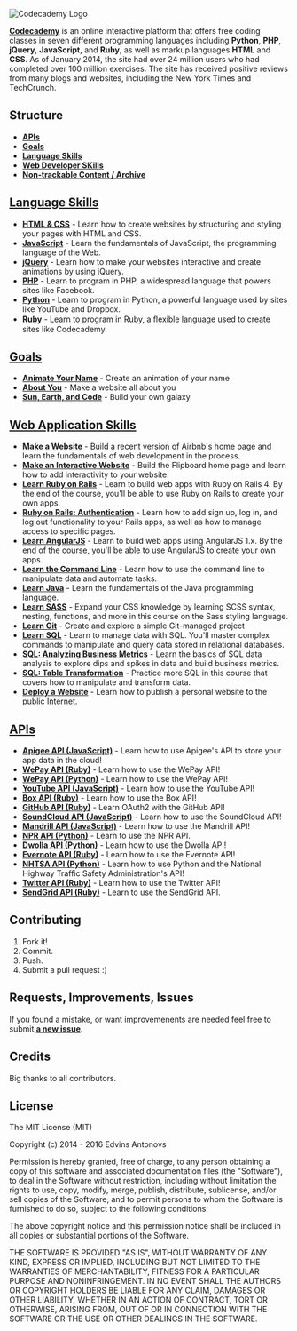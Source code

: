 ![Codecademy Logo](http://s3.amazonaws.com/codecademy-blog/assets/logo_blue_dark.png "Codecademy Logo")

**[Codecademy](http://www.codecademy.com/)** is an online interactive platform that offers free coding classes in seven different programming languages including **Python**, **PHP**, **jQuery**, **JavaScript**, and **Ruby**, as well as markup languages **HTML** and **CSS**. As of January 2014, the site had over 24 million users who had completed over 100 million exercises. The site has received positive reviews from many blogs and websites, including the New York Times and TechCrunch.


## Structure
* [**APIs**](APIs) 
* [**Goals**](Goals) 
* [**Language Skills**](Language%20Skills) 
* [**Web Developer SKills**](Web%20Developer%20Skills) 
* [**Non-trackable Content / Archive**](Non-Trackable%20Content) 



## [Language Skills](Language%20Skills)

* [**HTML & CSS**](http://www.codecademy.com/en/tracks/web) - Learn how to create websites by structuring and styling your pages with HTML and CSS. 
* [**JavaScript**](http://www.codecademy.com/en/tracks/javascript) - Learn the fundamentals of JavaScript, the programming language of the Web. 
* [**jQuery**](http://www.codecademy.com/en/tracks/jquery) - Learn how to make your websites interactive and create animations by using jQuery. 
* [**PHP**](http://www.codecademy.com/en/tracks/php) - Learn to program in PHP, a widespread language that powers sites like Facebook. 
* [**Python**](http://www.codecademy.com/en/tracks/python) - Learn to program in Python, a powerful language used by sites like YouTube and Dropbox. <br />
* [**Ruby**](http://www.codecademy.com/en/tracks/ruby) - Learn to program in Ruby, a ﬂexible language used to create sites like Codecademy.

## [Goals](Goals)

* [**Animate Your Name**](http://www.codecademy.com/en/goals/animate-your-name) - Create an animation of your name <br />
* [**About You**](http://www.codecademy.com/en/goals/web-beginner-en-3pc6w) - Make a website all about you <br />
* [**Sun, Earth, and Code**](http://www.codecademy.com/en/goals/web-beginner-en-ymqg0) - Build your own galaxy <br />

## [Web Application Skills](https://github.com/ummahusla/codecademy-exercise-answers/tree/master/Web%20Developer%20Skills)

* [**Make a Website**](http://www.codecademy.com/en/skills/make-a-website) - Build a recent version of Airbnb's home page and learn the fundamentals of web development in the process.<br />
* [**Make an Interactive Website**](http://www.codecademy.com/en/skills/make-an-interactive-website) - Build the Flipboard home page and learn how to add interactivity to your website.<br />
* [**Learn Ruby on Rails**](https://www.codecademy.com/learn/learn-rails) - Learn to build web apps with Ruby on Rails 4. By the end of the course, you'll be able to use Ruby on Rails to create your own apps.<br />
* [**Ruby on Rails: Authentication**](https://www.codecademy.com/learn/rails-auth) - Learn how to add sign up, log in, and log out functionality to your Rails apps, as well as how to manage access to specific pages.<br />
* [**Learn AngularJS**](http://www.codecademy.com/en/learn/learn-angularjs) - Learn to build web apps using AngularJS 1.x. By the end of the course, you'll be able to use AngularJS to create your own apps.<br />
* [**Learn the Command Line**](https://www.codecademy.com/learn/learn-the-command-line) - Learn how to use the command line to manipulate data and automate tasks.<br />
* [**Learn Java**](https://www.codecademy.com/learn/learn-java) - Learn the fundamentals of the Java programming language.<br />
* [**Learn SASS**](https://www.codecademy.com/learn/learn-sass) - Expand your CSS knowledge by learning SCSS syntax, nesting, functions, and more in this course on the Sass styling language.<br />
* [**Learn Git**](https://www.codecademy.com/learn/learn-git) - Create and explore a simple Git-managed project<br />
* [**Learn SQL**](https://www.codecademy.com/learn/learn-sql) - Learn to manage data with SQL. You'll master complex commands to manipulate and query data stored in relational databases.<br />
* [**SQL: Analyzing Business Metrics**](https://www.codecademy.com/learn/sql-analyzing-business-metrics) - Learn the basics of SQL data analysis to explore dips and spikes in data and build business metrics.<br />
* [**SQL: Table Transformation**](https://www.codecademy.com/learn/sql-table-transformation) - Practice more SQL in this course that covers how to manipulate and transform data.<br />
* [**Deploy a Website**](https://www.codecademy.com/learn/deploy-a-website) - Learn how to publish a personal website to the public Internet.<br />



## [APIs](APIs)

* [**Apigee API (JavaScript)**](https://github.com/ummahusla/codecademy-exercise-answers/tree/master/APIs/Apigee%20API%20-%20JavaScript) - Learn how to use Apigee's API to store your app data in the cloud!
* [**WePay API (Ruby)**](https://github.com/ummahusla/codecademy-exercise-answers/tree/master/APIs/WePay%20API%20-%20Ruby) - Learn how to use the WePay API!
* [**WePay API (Python)**](https://github.com/ummahusla/codecademy-exercise-answers/tree/master/APIs/WePay%20API%20-%20Python) - Learn how to use the WePay API!
* [**YouTube API (JavaScript)**](https://github.com/ummahusla/codecademy-exercise-answers/tree/master/APIs/YouTube%20API%20-%20JavaScript) - Learn how to use the YouTube API!
* [**Box API (Ruby)**](https://github.com/ummahusla/codecademy-exercise-answers/tree/master/APIs/Box%20API%20-%20Ruby) - Learn how to use the Box API!
* [**GitHub API (Ruby)**](https://github.com/ummahusla/codecademy-exercise-answers/tree/master/APIs/GitHub%20API%20-%20Ruby) - Learn OAuth2 with the GitHub API!
* [**SoundCloud API (JavaScript)**](https://github.com/ummahusla/codecademy-exercise-answers/tree/master/APIs/SoundCloud%20API%20-%20JavaScript) - Learn how to use the SoundCloud API!
* [**Mandrill API (JavaScript)**](https://github.com/ummahusla/codecademy-exercise-answers/tree/master/APIs/Mandrill%20API%20-%20JavaScript) - Learn how to use the Mandrill API!
* [**NPR API (Python)**](https://github.com/ummahusla/codecademy-exercise-answers/tree/master/APIs/NPR%20API%20-%20Python) - Learn to use the NPR API.
* [**Dwolla API (Python)**](https://github.com/ummahusla/codecademy-exercise-answers/tree/master/APIs/Dwolla%20API%20-%20Python) - Learn how to use the Dwolla API!
* [**Evernote API (Ruby)**](https://github.com/ummahusla/codecademy-exercise-answers/tree/master/APIs/Evernote%20API%20-%20Ruby) - Learn how to use the Evernote API!
* [**NHTSA API (Python)**](https://github.com/ummahusla/codecademy-exercise-answers/tree/master/APIs/NHTSA%20API%20-%20Python) - Learn how to use Python and the National Highway Traffic Safety Administration's API!
* [**Twitter API (Ruby)**](https://github.com/ummahusla/codecademy-exercise-answers/tree/master/APIs/Twitter%20API%20-%20Ruby) - Learn how to use the Twitter API!
* [**SendGrid API (Ruby)**](https://github.com/ummahusla/codecademy-exercise-answers/tree/master/APIs/SendGrid%20API%20-%20Ruby) - Learn to use the SendGrid API.

## Contributing

1. Fork it!
2. Commit.
3. Push.
5. Submit a pull request :)

## Requests, Improvements, Issues

If you found a mistake, or want improvemenents are needed feel free to submit [**a new issue**](https://github.com/ummahusla/codecademy-exercise-answers/issues).

## Credits

Big thanks to all contributors.

## License

The MIT License (MIT)

Copyright (c) 2014 - 2016 Edvins Antonovs

Permission is hereby granted, free of charge, to any person obtaining a copy
of this software and associated documentation files (the "Software"), to deal
in the Software without restriction, including without limitation the rights
to use, copy, modify, merge, publish, distribute, sublicense, and/or sell
copies of the Software, and to permit persons to whom the Software is
furnished to do so, subject to the following conditions:

The above copyright notice and this permission notice shall be included in all
copies or substantial portions of the Software.

THE SOFTWARE IS PROVIDED "AS IS", WITHOUT WARRANTY OF ANY KIND, EXPRESS OR
IMPLIED, INCLUDING BUT NOT LIMITED TO THE WARRANTIES OF MERCHANTABILITY,
FITNESS FOR A PARTICULAR PURPOSE AND NONINFRINGEMENT. IN NO EVENT SHALL THE
AUTHORS OR COPYRIGHT HOLDERS BE LIABLE FOR ANY CLAIM, DAMAGES OR OTHER
LIABILITY, WHETHER IN AN ACTION OF CONTRACT, TORT OR OTHERWISE, ARISING FROM,
OUT OF OR IN CONNECTION WITH THE SOFTWARE OR THE USE OR OTHER DEALINGS IN THE
SOFTWARE.
